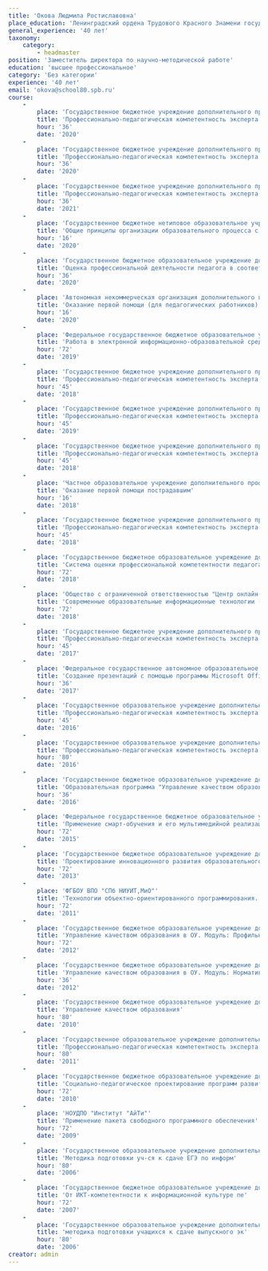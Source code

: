 ```yaml
---
title: 'Окова Людмила Ростиславовна'
place_education: 'Ленинградский ордена Трудового Красного Знамени государственный педагогический институт им.А.И.Герцена'
general_experience: '40 лет'
taxonomy:
    category:
        - headmaster
position: 'Заместитель директора по научно-методической работе'
education: 'высшее профессиональное'
category: 'Без категории'
experience: '40 лет'
email: 'okova@school80.spb.ru'
course: 
    -
        place: 'Государственное бюджетное учреждение дополнительного профессионального образования «Санкт-Петербургский центр оценки качества образования и информационных технологий»'
        title: 'Профессионально-педагогическая компетентность эксперта государственной итоговой аттестации 9 классов (по информатике и ИКТ)'
        hour: '36'
        date: '2020'
    -
        place: 'Государственное бюджетное учреждение дополнительного профессионального образования «Санкт-Петербургский центр оценки качества образования и информационных технологий»'
        title: 'Профессионально-педагогическая компетентность эксперта государственной итоговой аттестации выпускников 11 классов (по информатике и ИКТ)'
        hour: '36'
        date: '2020'
    -
        place: 'Государственное бюджетное учреждение дополнительного профессионального образования «Санкт-Петербургский центр оценки качества образования и информационных технологий»'
        title: 'Профессионально-педагогическая компетентность эксперта государственной итоговой аттестации 9 классов (по информатике и ИКТ)'
        hour: '36'
        date: '2021'
    -
        place: 'Государственное бюджетное нетиповое образовательное учреждение "Академия цифровых технологий"'
        title: 'Общие принципы организации образовательного процесса с использованием дистанционных образовательных технологий'
        hour: '16'
        date: '2020'
    -
        place: 'Государственное бюджетное образовательное учреждение дополнительного педагогического профессионального образования Центр повышения квалификации специалистов Петроградского района Санкт-Петербурга "Информационно-методический центр"'
        title: 'Оценка профессиональной деятельности педагога в соответствии с требованиями Профстандарта'
        hour: '36'
        date: '2020'
    -
        place: 'Автономная некоммерческая организация дополнительного профессионального образования "Учебный центр "Педагогический альянс"'
        title: 'Оказание первой помощи (для педагогических работников)'
        hour: '16'
        date: '2020'
    -
        place: 'Федеральное государственное бюджетное образовательное учреждение высшего профессионального образования «Российский государственный педагогический университет им. А. И. Герцена»'
        title: 'Работа в электронной информационно-образовательной среде образовательной организации'
        hour: '72'
        date: '2019'
    -
        place: 'Государственное бюджетное учреждение дополнительного профессионального образования «Санкт-Петербургский центр оценки качества образования и информационных технологий»'
        title: 'Профессионально-педагогическая компетентность эксперта государственной итоговой аттестации выпускников 11 классов (семинар для экспертов ЕГЭ по информатике и ИКТ)'
        hour: '45'
        date: '2018'
    -
        place: 'Государственное бюджетное учреждение дополнительного профессионального образования «Санкт-Петербургский центр оценки качества образования и информационных технологий»'
        title: 'Профессионально-педагогическая компетентность эксперта государственной итоговой аттестации выпускников 9 классов (семинары для экспертов ОГЭ по информатике и ИКТ)'
        hour: '45'
        date: '2019'
    -
        place: 'Государственное бюджетное учреждение дополнительного профессионального образования «Санкт-Петербургский центр оценки качества образования и информационных технологий»'
        title: 'Профессионально-педагогическая компетентность эксперта государственной (итоговой) аттестации выпускников IX классов в новом формате'
        hour: '45'
        date: '2018'
    -
        place: 'Частное образовательное учреждение дополнительного профессионального образования Образовательный центр охраны труда'
        title: 'Оказание первой помощи пострадавшим'
        hour: '16'
        date: '2018'
    -
        place: 'Государственное бюджетное учреждение дополнительного профессионального образования «Санкт-Петербургский центр оценки качества образования и информационных технологий»'
        title: 'Профессионально-педагогическая компетентность эксперта единого государственного экзамена по информатике и ИКТ'
        hour: '45'
        date: '2018'
    -
        place: 'Государственное бюджетное образовательное учреждение дополнительного педагогического профессионального образования Центр повышения квалификации специалистов Петроградского района Санкт-Петербурга "Информационно-методический центр"'
        title: 'Система оценки профессиональной компетентности педагога на основе профессионального стандарта'
        hour: '72'
        date: '2018'
    -
        place: 'Общество с ограниченной ответственностью "Центр онлайн-обучения Нетология-групп"'
        title: 'Современные образовательные информационные технологии (EdTech) в работе учителя'
        hour: '72'
        date: '2018'
    -
        place: 'Государственное бюджетное учреждение дополнительного профессионального образования «Санкт-Петербургский центр оценки качества образования и информационных технологий»'
        title: 'Профессионально-педагогическая компетентность эксперта единого государственного экзамена с присвоением статуса "старший эксперт"'
        hour: '45'
        date: '2017'
    -
        place: 'Федеральное государственное автономное образовательное учреждение высшего образования «Санкт-Петербургский национальный исследовательский университет информационных технологий, механики и оптики»'
        title: 'Создание презентаций с помощью программы Microsoft Office PowerPoint (начальный уровень)'
        hour: '36'
        date: '2017'
    -
        place: 'Государственное образовательное учреждение дополнительного профессионального образования центр повышения квалификации специалистов Санкт-Петербурга "Региональный центр оценки качества и информационных технологий"'
        title: 'Профессионально-педагогическая компетентность эксперта единого государственного экзамена по информатике и ИКТ в рамках дополнительной профессиональной программы повышения квалификации "Профессионально-педагогическая компетентность эксперта единого государственного экзамена" с присвоением статуса "основной эксперт"'
        hour: '45'
        date: '2016'
    -
        place: 'Государственное образовательное учреждение дополнительного профессионального образования центр повышения квалификации специалистов Санкт-Петербурга "Региональный центр оценки качества и информационных технологий"'
        title: 'Профессионально-педагогическая компетентность эксперта государственной (итоговой) аттестации выпускников IX классов в новой форме по информатике и ИКТ'
        hour: '80'
        date: '2016'
    -
        place: 'Государственное бюджетное образовательное учреждение дополнительного педагогического профессионального образования Центр повышения квалификации специалистов Петроградского района Санкт-Петербурга "Информационно-методический центр"'
        title: 'Образовательная программа "Управление качеством образования" Модуль: "Современные педагогические технологии на уроках информатики в условиях ФГОС"'
        hour: '36'
        date: '2016'
    -
        place: 'Федеральное государственное бюджетное образовательное учреждение высшего профессионального образования «Российский государственный педагогический университет им. А. И. Герцена»'
        title: 'Применение смарт-обучения и его мультимедийной реализации в школе'
        hour: '72'
        date: '2015'
    -
        place: 'Государственное бюджетное образовательное учреждение дополнительного профессионального образования (повышения квалификации) специалистов Санкт-Петербургская академия постдипломного педагогического образования'
        title: 'Проектирование инновационного развития образовательного учреждения: управление инновационной деятельностью'
        hour: '72'
        date: '2013'
    -
        place: 'ФГБОУ ВПО "СПб НИУИТ,МиО"'
        title: 'Технологии объектно-ориентированного программирования.'
        hour: '72'
        date: '2011'
    -
        place: 'Государственное бюджетное образовательное учреждение дополнительного педагогического профессионального образования Центр повышения квалификации специалистов Петроградского района Санкт-Петербурга "Информационно-методический центр"'
        title: 'Управление качеством образования в ОУ. Модуль: Профильное обучение в школе в рамках ФГОС. Информатика.'
        hour: '72'
        date: '2012'
    -
        place: 'Государственное бюджетное образовательное учреждение дополнительного педагогического профессионального образования Центр повышения квалификации специалистов Петроградского района Санкт-Петербурга "Информационно-методический центр"'
        title: 'Управление качеством образования в ОУ. Модуль: Нормативно-правовые основы аттестации.'
        hour: '36'
        date: '2012'
    -
        place: 'Государственное бюджетное образовательное учреждение дополнительного педагогического профессионального образования Центр повышения квалификации специалистов Петроградского района Санкт-Петербурга "Информационно-методический центр"'
        title: 'Управление качеством образования'
        hour: '80'
        date: '2010'
    -
        place: 'Государственное образовательное учреждение дополнительного профессионального образования центр повышения квалификации специалистов Санкт-Петербурга "Региональный центр оценки качества и информационных технологий"'
        title: 'Профессионально-педагогическая компетентность эксперта ЕГЭ по информатике и информационно-коммуникационным технологиям'
        hour: '80'
        date: '2011'
    -
        place: 'Государственное бюджетное образовательное учреждение дополнительного профессионального образования (повышения квалификации) специалистов Санкт-Петербургская академия постдипломного педагогического образования'
        title: 'Социально-педагогическое проектирование программ развития образовательных систем'
        hour: '72'
        date: '2010'
    -
        place: 'НОУДПО "Институт "АйТи"'
        title: 'Применение пакета свободного программного обеспечения'
        hour: '72'
        date: '2009'
    -
        place: 'Государственное образовательное учреждение дополнительного профессионального образования центр повышения квалификации специалистов Санкт-Петербурга "Региональный центр оценки качества и информационных технологий"'
        title: 'Методика подготовки уч-ся к сдаче ЕГЭ по информ'
        hour: '80'
        date: '2006'
    -
        place: 'Государственное бюджетное образовательное учреждение дополнительного профессионального образования (повышения квалификации) специалистов Санкт-Петербургская академия постдипломного педагогического образования'
        title: 'От ИКТ-компетентности к информационной культуре пе'
        hour: '72'
        date: '2007'
    -
        place: 'Государственное образовательное учреждение дополнительного профессионального образования центр повышения квалификации специалистов Санкт-Петербурга "Региональный центр оценки качества и информационных технологий"'
        title: 'методика подготовки учащихся к сдаче выпускного эк'
        hour: '80'
        date: '2006'
creator: admin
---
```

